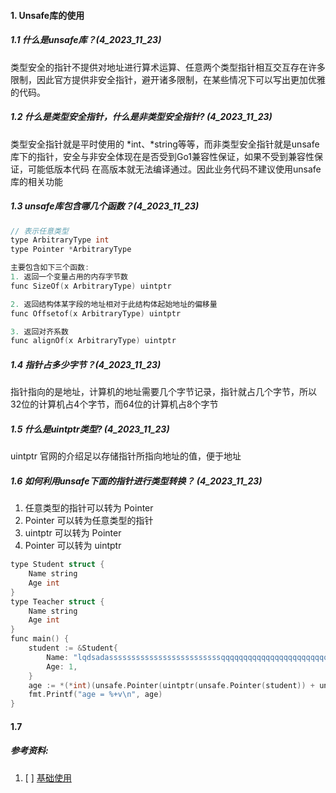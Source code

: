 #### 1. Unsafe库的使用
##### 1.1 什么是unsafe库？(4_2023_11_23)
类型安全的指针不提供对地址进行算术运算、任意两个类型指针相互交互存在许多限制，因此官方提供非安全指针，避开诸多限制，在某些情况下可以写出更加优雅的代码。

##### 1.2 什么是类型安全指针，什么是非类型安全指针? (4_2023_11_23)
类型安全指针就是平时使用的 *int、*string等等，而非类型安全指针就是unsafe库下的指针，安全与非安全体现在是否受到Go1兼容性保证，如果不受到兼容性保证，可能低版本代码
在高版本就无法编译通过。因此业务代码不建议使用unsafe库的相关功能

##### 1.3 unsafe库包含哪几个函数？(4_2023_11_23)
```c++
// 表示任意类型
type ArbitraryType int
type Pointer *ArbitraryType

主要包含如下三个函数:
1. 返回一个变量占用的内存字节数
func SizeOf(x ArbitraryType) uintptr

2. 返回结构体某字段的地址相对于此结构体起始地址的偏移量
func Offsetof(x ArbitraryType) uintptr

3. 返回对齐系数
func alignOf(x ArbitraryType) uintptr
```

##### 1.4 指针占多少字节？(4_2023_11_23)
指针指向的是地址，计算机的地址需要几个字节记录，指针就占几个字节，所以32位的计算机占4个字节，而64位的计算机占8个字节


##### 1.5 什么是uintptr类型? (4_2023_11_23)
uintptr 官网的介绍足以存储指针所指向地址的值，便于地址


##### 1.6 如何利用unsafe下面的指针进行类型转换？  (4_2023_11_23)
1. 任意类型的指针可以转为 Pointer
2. Pointer 可以转为任意类型的指针
3. uintptr 可以转为 Pointer
4. Pointer 可以转为 uintptr

```c++
type Student struct {
	Name string
	Age int
}
type Teacher struct {
	Name string
	Age int
}
func main() {
	student := &Student{
		Name: "lqdsadasssssssssssssssssssssssssqqqqqqqqqqqqqqqqqqqqqqqqqqqqqqqqqqqqqqqqqssssssssssssssssss",
		Age: 1,
	}
	age := *(*int)(unsafe.Pointer(uintptr(unsafe.Pointer(student)) + unsafe.Offsetof(student.Age)))
	fmt.Printf("age = %+v\n", age)
}
```

#### 1.7 




##### 参考资料:
1. [ ] [基础使用](https://juejin.cn/post/7083853142403579911)

